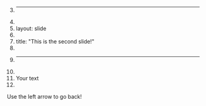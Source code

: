 3.	---
4.	
5.	layout: slide
6.	
7.	title: "This is the second slide!"
8.	
9.	---
10.	
11.	Your text
12.	
Use the left arrow to go back!
